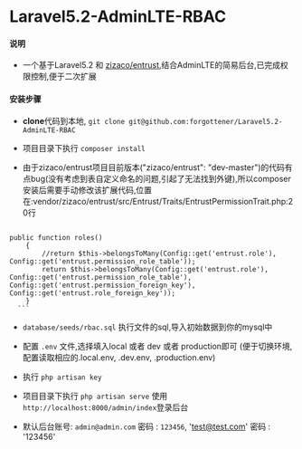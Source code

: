 # Laravel5.2-AdminLTE-RBAC
#### 说明
- 一个基于Laravel5.2 和 [zizaco/entrust](https://github.com/Zizaco/entrust "zizaco/entrust"),结合AdminLTE的简易后台,已完成权限控制,便于二次扩展

#### 安装步骤
- **clone**代码到本地, `git clone git@github.com:forgottener/Laravel5.2-AdminLTE-RBAC`

- 项目目录下执行 `composer install`

- 由于zizaco/entrust项目目前版本("zizaco/entrust": "dev-master")的代码有点bug(没有考虑到表自定义命名的问题,引起了无法找到外键),所以composer安装后需要手动修改该扩展代码,位置在:vendor/zizaco/entrust/src/Entrust/Traits/EntrustPermissionTrait.php:20行
> ```
    public function roles()
        {
            //return $this->belongsToMany(Config::get('entrust.role'), Config::get('entrust.permission_role_table'));
            return $this->belongsToMany(Config::get('entrust.role'), Config::get('entrust.permission_role_table'), Config::get('entrust.permission_foreign_key'), Config::get('entrust.role_foreign_key'));
        }
      ```
    
-  `database/seeds/rbac.sql` 执行文件的sql,导入初始数据到你的mysql中

- 配置 `.env` 文件,选择填入local 或者 dev 或者 production即可 (便于切换环境,配置读取相应的.local.env, .dev.env, .production.env)

- 执行 `php artisan key`

- 项目目录下执行 `php artisan serve` 使用 `http://localhost:8000/admin/index`登录后台

- 默认后台账号: `admin@admin.com` 密码 : `123456`, 'test@test.com' 密码 : '123456'


